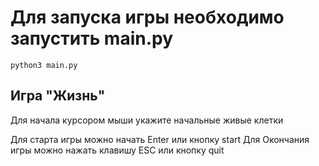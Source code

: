 # Для запуска игры необходимо запустить main.py
```
python3 main.py
```

## Игра "Жизнь"

Для начала курсором мыши укажите начальные живые клетки

Для старта игры можно начать Enter или кнопку start
Для Окончания игры можно нажать клавишу ESC или кнопку quit
